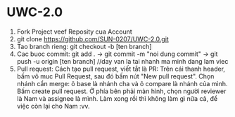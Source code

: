 # UWC-2.0

1. Fork Project veef Reposity cua Account
2. git clone https://github.com/SUN-0207/UWC-2.0.git
3. Tao branch rieng: git checkout -b [ten branch]
4. Cac buoc commit: git add . -> git commit -m "noi dung commit" -> git push -u origin [ten branch]  //day van la tai nhanh ma minh dang lam viec
5. Pull request: Cách tạo pull request, viết tắt là PR: 
Trên cái thanh header, bấm vô muc Pull Request, sau đó bấm nút "New pull request".
Chọn nhánh cần merge: ô base là nhánh cha và ô compare là nhánh của mình.
Bấm create pull request.
Ở phía bên phải màn hình, chọn người reviewer là Nam và assignee là mình. Làm xong rồi thì không làm gì nữa cả, để việc còn lại cho Nam :vv.
